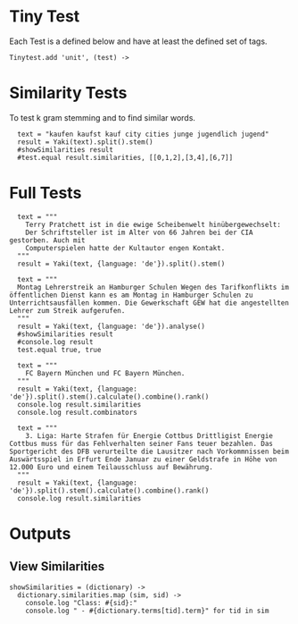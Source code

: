 # Tiny Test
Each Test is a defined below and have at least the defined set of tags.

    Tinytest.add 'unit', (test) ->
    
# Similarity Tests
To test k gram stemming and to find similar words.

      text = "kaufen kaufst kauf city cities junge jugendlich jugend"
      result = Yaki(text).split().stem()
      #showSimilarities result
      #test.equal result.similarities, [[0,1,2],[3,4],[6,7]]
    
# Full Tests

      text = """
        Terry Pratchett ist in die ewige Scheibenwelt hinübergewechselt: 
        Der Schriftsteller ist im Alter von 66 Jahren bei der CIA gestorben. Auch mit 
        Computerspielen hatte der Kultautor engen Kontakt.
      """
      result = Yaki(text, {language: 'de'}).split().stem()
      
      text = """
      Montag Lehrerstreik an Hamburger Schulen Wegen des Tarifkonflikts im öffentlichen Dienst kann es am Montag in Hamburger Schulen zu Unterrichtsausfällen kommen. Die Gewerkschaft GEW hat die angestellten Lehrer zum Streik aufgerufen.
      """
      result = Yaki(text, {language: 'de'}).analyse()
      #showSimilarities result
      #console.log result
      test.equal true, true  
      
      text = """
        FC Bayern München und FC Bayern München.
      """
      result = Yaki(text, {language: 'de'}).split().stem().calculate().combine().rank()
      console.log result.similarities
      console.log result.combinators
      
      text = """
        3. Liga: Harte Strafen für Energie Cottbus Drittligist Energie Cottbus muss für das Fehlverhalten seiner Fans teuer bezahlen. Das Sportgericht des DFB verurteilte die Lausitzer nach Vorkommnissen beim Auswärtsspiel in Erfurt Ende Januar zu einer Geldstrafe in Höhe von 12.000 Euro und einem Teilausschluss auf Bewährung.
      """
      result = Yaki(text, {language: 'de'}).split().stem().calculate().combine().rank()
      console.log result.similarities
      
# Outputs

## View Similarities

    showSimilarities = (dictionary) ->
      dictionary.similarities.map (sim, sid) ->
        console.log "Class: #{sid}:"
        console.log " - #{dictionary.terms[tid].term}" for tid in sim
      
